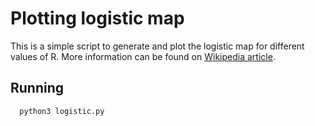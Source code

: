 # Plotting logistic map

This is a simple script to generate and plot the logistic map for different values of R. More information can be found on [Wikipedia article](https://en.wikipedia.org/wiki/Logistic_map).

## Running 

```bash
  python3 logistic.py
```
